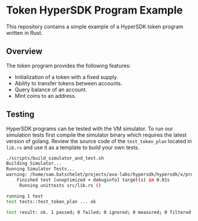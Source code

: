 # Token HyperSDK Program Example
This repository contains a simple example of a HyperSDK token program written in Rust.

## Overview
The token program provides the following features:

- Initialization of a token with a fixed supply.
- Ability to transfer tokens between accounts.
- Query balance of an account.
- Mint coins to an address.

## Testing
HyperSDK programs can be tested with the VM simulator. To run our simulation
tests first compile the simulator binary which requires the latest version of
golang. Review the source code of the `test_token_plan` located in `lib.rs` and
use it as a template to build your own tests.

```sh
./scripts/build_simulator_and_test.sh
Building Simulator...
Running Simulator Tests...
warning: /home/sam.batschelet/projects/ava-labs/hypersdk/hypersdk/x/programs/rust/examples/token/Cargo.toml: unused manifest key: dependencies.wasmlanche_sdk.feature
    Finished test [unoptimized + debuginfo] target(s) in 0.01s
     Running unittests src/lib.rs ()

running 1 test
test tests::test_token_plan ... ok

test result: ok. 1 passed; 0 failed; 0 ignored; 0 measured; 0 filtered out; finished in 1.04s
```
